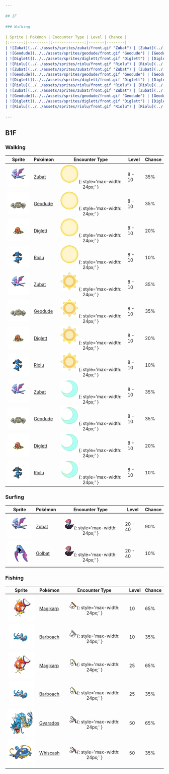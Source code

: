 ```yaml
---

## 1F

### Walking

| Sprite | Pokémon | Encounter Type | Level | Chance |
|:------:|---------|:--------------:|-------|--------|
| ![Zubat](../../assets/sprites/zubat/front.gif "Zubat") | [Zubat](../../pokemon/zubat.md/) | ![Morning](../../assets/encounter_types/morning.png "Morning"){: style='max-width: 24px;' } | 7 - 9 | 35% |
| ![Geodude](../../assets/sprites/geodude/front.gif "Geodude") | [Geodude](../../pokemon/geodude.md/) | ![Morning](../../assets/encounter_types/morning.png "Morning"){: style='max-width: 24px;' } | 7 - 9 | 35% |
| ![Diglett](../../assets/sprites/diglett/front.gif "Diglett") | [Diglett](../../pokemon/diglett.md/) | ![Morning](../../assets/encounter_types/morning.png "Morning"){: style='max-width: 24px;' } | 7 - 9 | 20% |
| ![Riolu](../../assets/sprites/riolu/front.gif "Riolu") | [Riolu](../../pokemon/riolu.md/) | ![Morning](../../assets/encounter_types/morning.png "Morning"){: style='max-width: 24px;' } | 7 - 9 | 10% |
| ![Zubat](../../assets/sprites/zubat/front.gif "Zubat") | [Zubat](../../pokemon/zubat.md/) | ![Day](../../assets/encounter_types/day.png "Day"){: style='max-width: 24px;' } | 7 - 9 | 35% |
| ![Geodude](../../assets/sprites/geodude/front.gif "Geodude") | [Geodude](../../pokemon/geodude.md/) | ![Day](../../assets/encounter_types/day.png "Day"){: style='max-width: 24px;' } | 7 - 9 | 35% |
| ![Diglett](../../assets/sprites/diglett/front.gif "Diglett") | [Diglett](../../pokemon/diglett.md/) | ![Day](../../assets/encounter_types/day.png "Day"){: style='max-width: 24px;' } | 7 - 9 | 20% |
| ![Riolu](../../assets/sprites/riolu/front.gif "Riolu") | [Riolu](../../pokemon/riolu.md/) | ![Day](../../assets/encounter_types/day.png "Day"){: style='max-width: 24px;' } | 7 - 9 | 10% |
| ![Zubat](../../assets/sprites/zubat/front.gif "Zubat") | [Zubat](../../pokemon/zubat.md/) | ![Night](../../assets/encounter_types/night.png "Night"){: style='max-width: 24px;' } | 7 - 9 | 35% |
| ![Geodude](../../assets/sprites/geodude/front.gif "Geodude") | [Geodude](../../pokemon/geodude.md/) | ![Night](../../assets/encounter_types/night.png "Night"){: style='max-width: 24px;' } | 7 - 9 | 35% |
| ![Diglett](../../assets/sprites/diglett/front.gif "Diglett") | [Diglett](../../pokemon/diglett.md/) | ![Night](../../assets/encounter_types/night.png "Night"){: style='max-width: 24px;' } | 7 - 9 | 20% |
| ![Riolu](../../assets/sprites/riolu/front.gif "Riolu") | [Riolu](../../pokemon/riolu.md/) | ![Night](../../assets/encounter_types/night.png "Night"){: style='max-width: 24px;' } | 7 - 9 | 10% |

---
```


## B1F

### Walking

| Sprite | Pokémon | Encounter Type | Level | Chance |
|:------:|---------|:--------------:|-------|--------|
| ![Zubat](../../assets/sprites/zubat/front.gif "Zubat") | [Zubat](../../pokemon/zubat.md/) | ![Morning](../../assets/encounter_types/morning.png "Morning"){: style='max-width: 24px;' } | 8 - 10 | 35% |
| ![Geodude](../../assets/sprites/geodude/front.gif "Geodude") | [Geodude](../../pokemon/geodude.md/) | ![Morning](../../assets/encounter_types/morning.png "Morning"){: style='max-width: 24px;' } | 8 - 10 | 35% |
| ![Diglett](../../assets/sprites/diglett/front.gif "Diglett") | [Diglett](../../pokemon/diglett.md/) | ![Morning](../../assets/encounter_types/morning.png "Morning"){: style='max-width: 24px;' } | 8 - 10 | 20% |
| ![Riolu](../../assets/sprites/riolu/front.gif "Riolu") | [Riolu](../../pokemon/riolu.md/) | ![Morning](../../assets/encounter_types/morning.png "Morning"){: style='max-width: 24px;' } | 8 - 10 | 10% |
| ![Zubat](../../assets/sprites/zubat/front.gif "Zubat") | [Zubat](../../pokemon/zubat.md/) | ![Day](../../assets/encounter_types/day.png "Day"){: style='max-width: 24px;' } | 8 - 10 | 35% |
| ![Geodude](../../assets/sprites/geodude/front.gif "Geodude") | [Geodude](../../pokemon/geodude.md/) | ![Day](../../assets/encounter_types/day.png "Day"){: style='max-width: 24px;' } | 8 - 10 | 35% |
| ![Diglett](../../assets/sprites/diglett/front.gif "Diglett") | [Diglett](../../pokemon/diglett.md/) | ![Day](../../assets/encounter_types/day.png "Day"){: style='max-width: 24px;' } | 8 - 10 | 20% |
| ![Riolu](../../assets/sprites/riolu/front.gif "Riolu") | [Riolu](../../pokemon/riolu.md/) | ![Day](../../assets/encounter_types/day.png "Day"){: style='max-width: 24px;' } | 8 - 10 | 10% |
| ![Zubat](../../assets/sprites/zubat/front.gif "Zubat") | [Zubat](../../pokemon/zubat.md/) | ![Night](../../assets/encounter_types/night.png "Night"){: style='max-width: 24px;' } | 8 - 10 | 35% |
| ![Geodude](../../assets/sprites/geodude/front.gif "Geodude") | [Geodude](../../pokemon/geodude.md/) | ![Night](../../assets/encounter_types/night.png "Night"){: style='max-width: 24px;' } | 8 - 10 | 35% |
| ![Diglett](../../assets/sprites/diglett/front.gif "Diglett") | [Diglett](../../pokemon/diglett.md/) | ![Night](../../assets/encounter_types/night.png "Night"){: style='max-width: 24px;' } | 8 - 10 | 20% |
| ![Riolu](../../assets/sprites/riolu/front.gif "Riolu") | [Riolu](../../pokemon/riolu.md/) | ![Night](../../assets/encounter_types/night.png "Night"){: style='max-width: 24px;' } | 8 - 10 | 10% |

### Surfing

| Sprite | Pokémon | Encounter Type | Level | Chance |
|:------:|---------|:--------------:|-------|--------|
| ![Zubat](../../assets/sprites/zubat/front.gif "Zubat") | [Zubat](../../pokemon/zubat.md/) | ![Surf](../../assets/encounter_types/surf.png "Surf"){: style='max-width: 24px;' } | 20 - 40 | 90% |
| ![Golbat](../../assets/sprites/golbat/front.gif "Golbat") | [Golbat](../../pokemon/golbat.md/) | ![Surf](../../assets/encounter_types/surf.png "Surf"){: style='max-width: 24px;' } | 20 - 40 | 10% |

### Fishing

| Sprite | Pokémon | Encounter Type | Level | Chance |
|:------:|---------|:--------------:|-------|--------|
| ![Magikarp](../../assets/sprites/magikarp/front.gif "Magikarp") | [Magikarp](../../pokemon/magikarp.md/) | ![Old Rod](../../assets/encounter_types/old_rod.png "Old Rod"){: style='max-width: 24px;' } | 10 | 65% |
| ![Barboach](../../assets/sprites/barboach/front.gif "Barboach") | [Barboach](../../pokemon/barboach.md/) | ![Old Rod](../../assets/encounter_types/old_rod.png "Old Rod"){: style='max-width: 24px;' } | 10 | 35% |
| ![Magikarp](../../assets/sprites/magikarp/front.gif "Magikarp") | [Magikarp](../../pokemon/magikarp.md/) | ![Good Rod](../../assets/encounter_types/good_rod.png "Good Rod"){: style='max-width: 24px;' } | 25 | 65% |
| ![Barboach](../../assets/sprites/barboach/front.gif "Barboach") | [Barboach](../../pokemon/barboach.md/) | ![Good Rod](../../assets/encounter_types/good_rod.png "Good Rod"){: style='max-width: 24px;' } | 25 | 35% |
| ![Gyarados](../../assets/sprites/gyarados/front.gif "Gyarados") | [Gyarados](../../pokemon/gyarados.md/) | ![Super Rod](../../assets/encounter_types/super_rod.png "Super Rod"){: style='max-width: 24px;' } | 50 | 65% |
| ![Whiscash](../../assets/sprites/whiscash/front.gif "Whiscash") | [Whiscash](../../pokemon/whiscash.md/) | ![Super Rod](../../assets/encounter_types/super_rod.png "Super Rod"){: style='max-width: 24px;' } | 50 | 35% |

